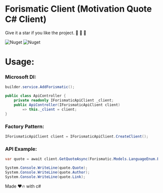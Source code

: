 # Forismatic Client (Motivation Quote C# Client)


Give it a star if you like the project. 👏 🌠 🌟


![Nuget](https://img.shields.io/github/repo-size/purkayasta/ForismaticClient?style=social)
![Nuget](https://img.shields.io/github/last-commit/purkayasta/ForismaticClient?style=flat-square)



# Usage:
### Microsoft DI:

```c#
builder.service.AddForismatic();

public class ApiController {
    private readonly IForismaticApiClient _client;
    public ApiController(IForismaticApiClient client)
        => this._client = client;
}
```

### Factory Pattern:

```c#
IForismaticApiClient client = IForismaticApiClient.CreateClient();
```

### API Example:


```c#
var quote = await client.GetQuoteAsync(Forismatic.Models.LanguageEnum.English);

System.Console.WriteLine(quote.Quote);
System.Console.WriteLine(quote.Author);
System.Console.WriteLine(quote.Link);

```




Made ❤️🔥 with c#